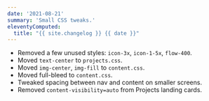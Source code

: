 ```yaml
---
date: '2021-08-21'
summary: 'Small CSS tweaks.'
eleventyComputed:
  title: "{{ site.changelog }} {{ date }}"
---
```


* Removed a few unused styles: ```icon-3x```, ```icon-1-5x```, ```flow-400```.
* Moved ```text-center``` to ```projects.css```.
* Moved ```img-center```, ```img-fill``` to ```content.css```.
* Moved full-bleed to ```content.css```.
* Tweaked spacing between nav and content on smaller screens.
* Removed ```content-visibility=auto``` from Projects landing cards.
